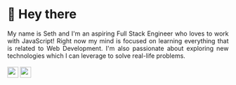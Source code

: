 # 👋 Hey there

<div align="justify">
    My name is Seth and I'm an aspiring Full Stack Engineer who loves to work with JavaScript! Right now my mind is focused on learning everything that is related to Web Development. I'm also passionate about exploring new technologies which I can leverage to solve real-life problems.
</div>
<br/><a href="https://www.linkedin.com/in/seth-lanante-595305207/"><img src="https://img.shields.io/badge/linkedin-%230077B5.svg?&style=for-the-badge&logo=linkedin&logoColor=white" height=25></a>
<a href="mailto:slanante1997@gmail.com"><img src="https://img.shields.io/badge/Gmail-D14836?style=for-the-badge&logo=gmail&logoColor=white" height=25></a>
